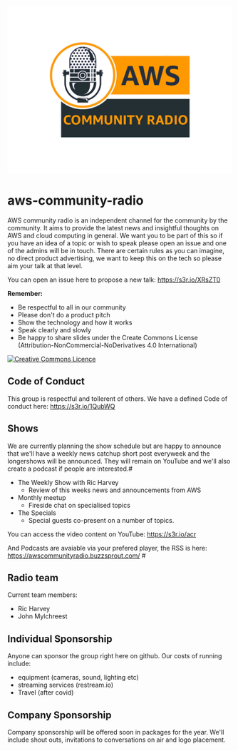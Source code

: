 ![AWS Community Radio Logo](./logos/communityradio-transparent.png "AWS Community Radio Logo")
# aws-community-radio
AWS community radio is an independent channel for the community by the community. It aims to provide the latest news and insightful thoughts on AWS and cloud computing in general. We want you to be part of this so if you have an idea of a topic or wish to speak please open an issue and one of the admins will be in touch. There are certain rules as you can imagine, no direct product advertising, we want to keep this on the tech so please aim your talk at that level.

You can open an issue here to propose a new talk: https://s3r.io/XRsZT0

__Remember:__
- Be respectful to all in our community
- Please don't do a product pitch
- Show the technology and how it works
- Speak clearly and slowly
- Be happy to share slides under the Create Commons License (Attribution-NonCommercial-NoDerivatives 4.0 International) 

<a rel="license" href="http://creativecommons.org/licenses/by-nc-nd/4.0/"><img alt="Creative Commons Licence" style="border-width:0" src="https://i.creativecommons.org/l/by-nc-nd/4.0/88x31.png" /></a>

## Code of Conduct
This group is respectful and tollerent of others. We have a defined Code of conduct here: https://s3r.io/1QubWQ

## Shows
We are currently planning the show schedule but are happy to announce that we'll have a weekly news catchup short post everyweek and the longershows will be announced. They will remain on YouTube and we'll also create a podcast if people are interested.#

- The Weekly Show with Ric Harvey
  - Review of this weeks news and announcements from AWS
- Monthly meetup
  - Fireside chat on specialised topics
- The Specials
  - Special guests co-present on a number of topics.

You can access the video content on YouTube: https://s3r.io/acr

And Podcasts are avaiable via your prefered player, the RSS is here: https://awscommunityradio.buzzsprout.com/ #

## Radio team
Current team members:

- Ric Harvey
- John Mylchreest

## Individual Sponsorship
Anyone can sponsor the group right here on github. Our costs of running include:

- equipment (cameras, sound, lighting etc)
- streaming services (restream.io)
- Travel (after covid)

## Company Sponsorship

Company sponsorship will be offered soon in packages for the year. We'll include shout outs, invitations to conversations on air and logo placement.
